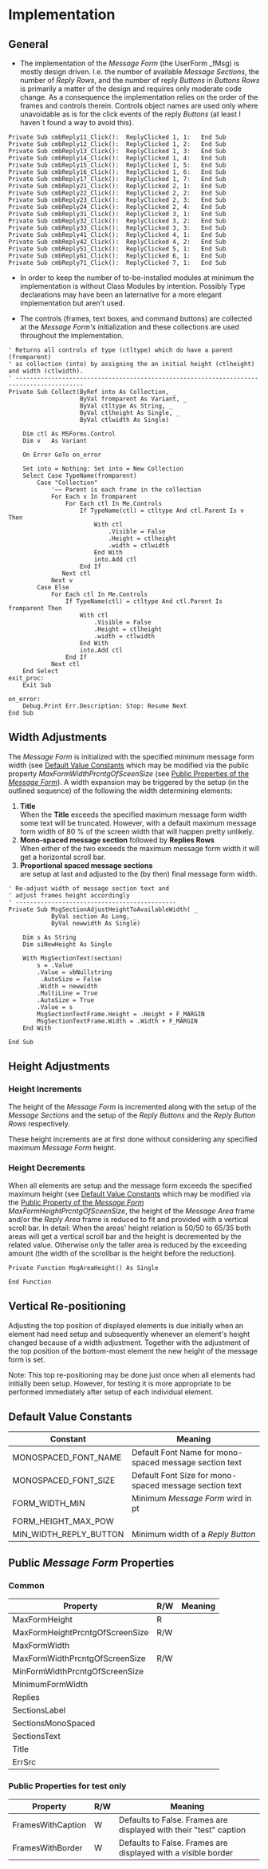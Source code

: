 # Implementation
## General
- The implementation of the _Message Form_ (the UserForm _fMsg) is mostly design driven. I.e. the number of available _Message Sections_, the number of _Reply Rows_, and the number of reply _Buttons_ in _Buttons Rows_ is primarily a matter of the design and requires only moderate code change.
As a consequence the implementation relies on the order of the frames and controls therein. Controls object names  are used only where unavoidable as is for the click events of the reply _Buttons_ (at least I havenˋt found a way to avoid this).
```vbscipt
Private Sub cmbReply11_Click():  ReplyClicked 1, 1:   End Sub
Private Sub cmbReply12_Click():  ReplyClicked 1, 2:   End Sub
Private Sub cmbReply13_Click():  ReplyClicked 1, 3:   End Sub
Private Sub cmbReply14_Click():  ReplyClicked 1, 4:   End Sub
Private Sub cmbReply15_Click():  ReplyClicked 1, 5:   End Sub
Private Sub cmbReply16_Click():  ReplyClicked 1, 6:   End Sub
Private Sub cmbReply17_Click():  ReplyClicked 1, 7:   End Sub
Private Sub cmbReply21_Click():  ReplyClicked 2, 1:   End Sub
Private Sub cmbReply22_Click():  ReplyClicked 2, 2:   End Sub
Private Sub cmbReply23_Click():  ReplyClicked 2, 3:   End Sub
Private Sub cmbReply24_Click():  ReplyClicked 2, 4:   End Sub
Private Sub cmbReply31_Click():  ReplyClicked 3, 1:   End Sub
Private Sub cmbReply32_Click():  ReplyClicked 3, 2:   End Sub
Private Sub cmbReply33_Click():  ReplyClicked 3, 3:   End Sub
Private Sub cmbReply41_Click():  ReplyClicked 4, 1:   End Sub
Private Sub cmbReply42_Click():  ReplyClicked 4, 2:   End Sub
Private Sub cmbReply51_Click():  ReplyClicked 5, 1:   End Sub
Private Sub cmbReply61_Click():  ReplyClicked 6, 1:   End Sub
Private Sub cmbReply71_Click():  ReplyClicked 7, 1:   End Sub
```

- In order to keep the number of to-be-installed modules at minimum the implementation is without Class Modules by intention. Possibly Type declarations may have been an laternative for a more elegant implementation but aren't used.

- The controls (frames, text boxes, and command buttons) are collected at the _Message Form's_ initialization and these collections are used throughout the implementation.

```vbscript
' Returns all controls of type (ctltype) which do have a parent (fromparent)
' as collection (into) by assigning the an initial height (ctlheight) and width (ctlwidth).
' -----------------------------------------------------------------------------------------
Private Sub Collect(ByRef into As Collection, _
                    ByVal fromparent As Variant, _
                    ByVal ctltype As String, _
                    ByVal ctlheight As Single, _
                    ByVal ctlwidth As Single)

    Dim ctl As MSForms.Control
    Dim v   As Variant
     
    On Error GoTo on_error
    
    Set into = Nothing: Set into = New Collection
    Select Case TypeName(fromparent)
        Case "Collection"
            '~~ Parent is each frame in the collection
            For Each v In fromparent
                For Each ctl In Me.Controls
                    If TypeName(ctl) = ctltype And ctl.Parent Is v Then
                        With ctl
                            .Visible = False
                            .Height = ctlheight
                            .width = ctlwidth
                        End With
                        into.Add ctl
                    End If
               Next ctl
            Next v
        Case Else
            For Each ctl In Me.Controls
                If TypeName(ctl) = ctltype And ctl.Parent Is fromparent Then
                    With ctl
                        .Visible = False
                        .Height = ctlheight
                        .width = ctlwidth
                    End With
                    into.Add ctl
                End If
            Next ctl
    End Select
exit_proc:
    Exit Sub
    
on_error:
    Debug.Print Err.Description: Stop: Resume Next
End Sub
```
## Width Adjustments
The _Message Form_ is initialized with the specified minimum message form width (see [Default Value Constants](#default-value-constants) which may be modified via the public property _MaxFormWidthPrcntgOfSceenSize_ (see [Public Properties of the _Message Form_](#public-properties-of-the-message-form)). A width expansion may be triggered by the setup (in the outlined sequence) of the following the width determining elements:
  1. **Title**  
When the **Title** exceeds the specified  maximum message form width some text will be truncated. However, with a default maximum message form width of 80 % of the screen width that will happen pretty unlikely.
  2. **Mono-spaced message section** followed by **Replies Rows**  
When either of the two exceeds the maximum message form width it will get a horizontal scroll bar.
  3. **Proportional spaced message sections**  
are setup at last and adjusted to the (by then) final message form width.

```vbscript
' Re-adjust width of message section text and
' adjust frames height accordingly
' ---------------------------------------------
Private Sub MsgSectionAdjustHeightToAvailableWidth( _
            ByVal section As Long, _
            ByVal newwidth As Single)

    Dim s As String
    Dim siNewHeight As Single
     
    With MsgSectionText(section)
        s = .Value
        .Value = vbNullstring
         .AutoSize = False
        .Width = newwidth
        .MultiLine = True
        .AutoSize = True
        .Value = s
        MsgSectionTextFrame.Height = .Height + F_MARGIN
        MsgSectionTextFrame.Width = .Width + F_MARGIN
    End With
    
End Sub
```

## Height Adjustments
### Height Increments
The height of the _Message Form_ is incremented along with the setup of the _Message Sections_ and the setup of the _Reply Buttons_ and the _Reply Button Rows_ respectively.

These height increments are at first done without considering any specified maximum _Message Form_ height.

### Height Decrements
When all elements are setup and the message form exceeds the specified maximum height (see [Default Value Constants](#default-value-constants) which may be modified via the [Public Property of the _Message Form_](#public-properties-of-the-message-form) _MaxFormHeightPrcntgOfSceenSize_, the height of the _Message Area_ frame and/or the _Reply Area_ frame is reduced to fit and provided with a vertical scroll bar. In detail: When the areas' height relation is 50/50 to 65/35 both areas will get a vertical scroll bar and the height is decremented by the related value. Otherwise only the taller area is reduced by the exceeding amount (the width of the scrollbar is the height before the reduction). 

```vbscript  
Private Function MsgAreaHeight() As Single
    
End Function
```

## Vertical Re-positioning  
Adjusting the top position of displayed elements is due initially when an element had need setup and subsequently whenever an element's height changed because of a width adjustment. Together with the adjustment of the top position of the bottom-most element the new height of the message form is set.

Note: This top re-positioning may be done just once when all elements had initially been  setup. However, for testing it is more appropriate to be performed immediately after setup of each individual element.

## Default Value Constants 

| Constant | Meaning |
| -------- | ------- |
| MONOSPACED_FONT_NAME | Default Font Name for mono-spaced message section text |
| MONOSPACED_FONT_SIZE | Default Font Size for mono-spaced message section text|
| FORM_WIDTH_MIN | Minimum _Message Form_ wird in pt|            | FORM_WIDTH_MAX_POW | Maximum _Message Form_ width as % of the screen size |
| FORM_HEIGHT_MAX_POW | |
| MIN_WIDTH_REPLY_BUTTON | Minimum width of a _Reply Button_ |


## Public _Message Form_ Properties
### Common
| Property | R/W | Meaning |
| -------- | --- | ------- |
| MaxFormHeight | R |         |
| MaxFormHeightPrcntgOfScreenSize | R/W |         |
| MaxFormWidth  |     |         |
| MaxFormWidthPrcntgOfScreenSize  | R/W |         |
| MinFormWidthPrcntgOfScreenSize  |     |         |
| MinimumFormWidth                |     |         |
| Replies         |     |         |
| SectionsLabel   |     |         |
| SectionsMonoSpaced         |     |         |
| SectionsText         |     |         |
| Title         |     |         |
| ErrSrc         |     |         |

### Public Properties for test only
| Property | R/W | Meaning |
| -------- | --- | ------- |
| FramesWithCaption | W | Defaults to False. Frames are displayed with their "test" caption |
| FramesWithBorder  | W |  Defaults to False. Frames are displayed with a visible border |